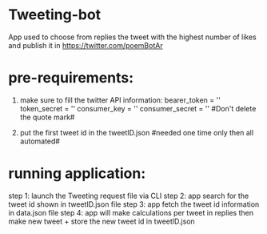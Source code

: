 # Tweeting-bot
App used to choose from replies the tweet with the highest number of likes and publish it in https://twitter.com/poemBotAr

# pre-requirements:
1. make sure to fill the twitter API information:
bearer_token = ''
token_secret = ''
consumer_key = ''
consumer_secret = ''
#Don't delete the quote mark#

2. put the first tweet id in the tweetID.json
#needed one time only then all automated#

# running application:
step 1: launch the Tweeting request file via CLI
step 2: app search for the tweet id shown in tweetID.json file
step 3: app fetch the tweet id information in data.json file
step 4: app will make calculations per tweet in replies then make new tweet + store the new tweet id in tweetID.json
